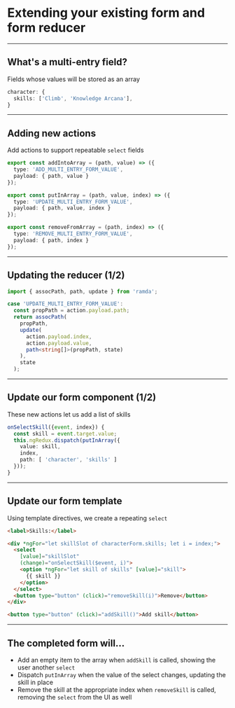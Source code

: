 
# Extending your existing form and form reducer

---

## What's a multi-entry field?
Fields whose values will be stored as an array

```ts
character: {
  skills: ['Climb', 'Knowledge Arcana'],
}
```

---

## Adding new actions
Add actions to support repeatable `select` fields

```ts
export const addIntoArray = (path, value) => ({
  type: 'ADD_MULTI_ENTRY_FORM_VALUE',
  payload: { path, value }
});

export const putInArray = (path, value, index) => ({
  type: 'UPDATE_MULTI_ENTRY_FORM_VALUE',
  payload: { path, value, index }
});

export const removeFromArray = (path, index) => ({
  type: 'REMOVE_MULTI_ENTRY_FORM_VALUE',
  payload: { path, index }
});
```

---

## Updating the reducer (1/2)

```ts
import { assocPath, path, update } from 'ramda';

case 'UPDATE_MULTI_ENTRY_FORM_VALUE':
  const propPath = action.payload.path;
  return assocPath(
    propPath,
    update(
      action.payload.index, 
      action.payload.value, 
      path<string[]>(propPath, state)
    ),
    state
  );
```

---

## Update our form component (1/2)
These new actions let us add a list of skills

```ts
onSelectSkill({event, index}) {
  const skill = event.target.value;
  this.ngRedux.dispatch(putInArray({
    value: skill,
    index,
    path: [ 'character', 'skills' ]
  }));
}
```

---

## Update our form template
Using template directives, we create a repeating `select`

```html
<label>Skills:</label>

<div *ngFor="let skillSlot of characterForm.skills; let i = index;">
  <select
    [value]="skillSlot"
    (change)="onSelectSkill($event, i)">
    <option *ngFor="let skill of skills" [value]="skill">
      {{ skill }}
    </option>
  </select>
  <button type="button" (click)="removeSkill(i)">Remove</button>
</div>

<button type="button" (click)="addSkill()">Add skill</button>
```

---

## The completed form will...
- Add an empty item to the array when `addSkill` is called, showing the user another `select`
- Dispatch `putInArray` when the value of the select changes, updating the skill in place
- Remove the skill at the appropriate index when `removeSkill` is called, removing the `select` from the UI as well 

